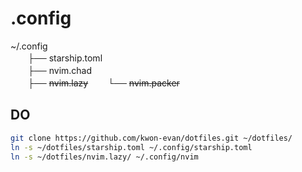 # .config

~/.config  
　　├── starship.toml  
　　├── nvim.chad  
　　├── ~~nvim.lazy~~
　　└── ~~nvim.packer~~

## DO

```bash
git clone https://github.com/kwon-evan/dotfiles.git ~/dotfiles/
ln -s ~/dotfiles/starship.toml ~/.config/starship.toml
ln -s ~/dotfiles/nvim.lazy/ ~/.config/nvim
```
